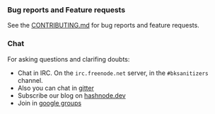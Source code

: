 ### Bug reports and Feature requests

See the [CONTRIBUTING.md](CONTRIBUTING.md) for bug reports and feature requests.

### Chat

For asking questions and clarifing doubts:

- Chat in IRC. On the `irc.freenode.net` server, in the `#bksanitizers` channel.
- Also you can chat in [gitter](https://gitter.im/BaalKrshna/Sanitizers)
- Subscribe our blog on [hashnode.dev](https://baalkrshna.hashnode.dev)
- Join in [google groups](https://groups.google.com/g/bk-sanitizers)
